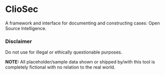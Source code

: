 # ClioSec

A framework and interface for documenting and constructing cases: Open Source Intelligence.

### Disclaimer
Do not use for illegal or ethically questionable purposes.

**NOTE:** All placeholder/sample data shown or shipped by/with this tool is completely fictional with no relation to the real world.